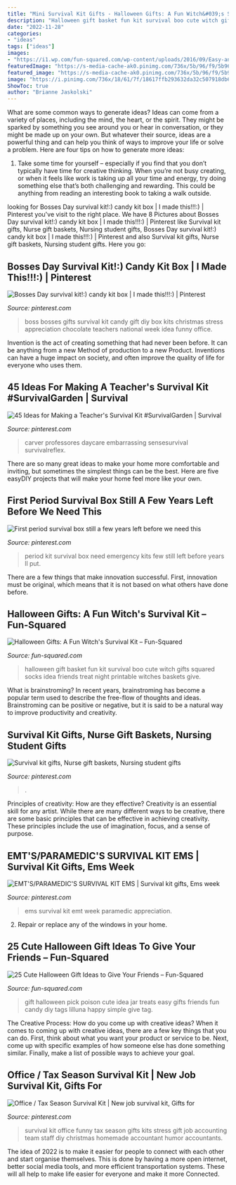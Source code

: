 ```yaml
---
title: "Mini Survival Kit Gifts - Halloween Gifts: A Fun Witch&#039;s Survival Kit – Fun-squared"
description: "Halloween gift basket fun kit survival boo cute witch gifts squared socks idea friends treat night printable witches baskets give"
date: "2022-11-28"
categories:
- "ideas"
tags: ["ideas"]
images:
- "https://i1.wp.com/fun-squared.com/wp-content/uploads/2016/09/Easy-and-Cute-Pick-Your-Poison-Gift-Idea-on-lilluna.com-2.jpg?resize=600%2C900&amp;ssl=1"
featuredImage: "https://s-media-cache-ak0.pinimg.com/736x/5b/96/f9/5b96f9bdea445c35643fdafba7f1303f.jpg"
featured_image: "https://s-media-cache-ak0.pinimg.com/736x/5b/96/f9/5b96f9bdea445c35643fdafba7f1303f.jpg"
image: "https://i.pinimg.com/736x/18/61/7f/18617ffb293632da32c507918db6f0f9--office-survival-kit-survival-kits.jpg"
ShowToc: true
author: "Brianne Jaskolski"
---
```



What are some common ways to generate ideas?
Ideas can come from a variety of places, including the mind, the heart, or the spirit. They might be sparked by something you see around you or hear in conversation, or they might be made up on your own. But whatever their source, ideas are a powerful thing and can help you think of ways to improve your life or solve a problem. Here are four tips on how to generate more ideas: 
1. Take some time for yourself – especially if you find that you don’t typically have time for creative thinking. When you’re not busy creating, or when it feels like work is taking up all your time and energy, try doing something else that’s both challenging and rewarding. This could be anything from reading an interesting book to taking a walk outside. 

	

		
looking for Bosses Day survival kit!:) candy kit box | I made this!!!:) | Pinterest you've visit to the right place. We have 8 Pictures about Bosses Day survival kit!:) candy kit box | I made this!!!:) | Pinterest like Survival kit gifts, Nurse gift baskets, Nursing student gifts, Bosses Day survival kit!:) candy kit box | I made this!!!:) | Pinterest and also Survival kit gifts, Nurse gift baskets, Nursing student gifts. Here you go:
		
    
## Bosses Day Survival Kit!:) Candy Kit Box | I Made This!!!:) | Pinterest

<img loading=lazy src="https://s-media-cache-ak0.pinimg.com/736x/5b/96/f9/5b96f9bdea445c35643fdafba7f1303f.jpg" onerror="this.onerror=null;this.src='https://tse4.mm.bing.net/th?id=OIP.etaFbrXUbKBaluQGPKdMvQHaJ3&amp;pid=15.1';" alt="Bosses Day survival kit!:) candy kit box | I made this!!!:) | Pinterest">

_Source: pinterest.com_

>boss bosses gifts survival kit candy gift diy box kits christmas stress appreciation chocolate teachers national week idea funny office. 

	

Invention is the act of creating something that had never been before. It can be anything from a new Method of production to a new Product. Inventions can have a huge impact on society, and often improve the quality of life for everyone who uses them.

    
## 45 Ideas For Making A Teacher&#039;s Survival Kit #SurvivalGarden | Survival

<img loading=lazy src="https://i.pinimg.com/736x/87/d4/ff/87d4ffeefba6cd2aa7d89fa036459d51.jpg" onerror="this.onerror=null;this.src='https://tse4.mm.bing.net/th?id=OIP.27yo5iC8C13D0HfwVeN9hwAAAA&amp;pid=15.1';" alt="45 Ideas for Making a Teacher&#039;s Survival Kit #SurvivalGarden | Survival">

_Source: pinterest.com_

>carver professores daycare embarrassing sensesurvival survivalreflex. 

	

There are so many great ideas to make your home more comfortable and inviting, but sometimes the simplest things can be the best. Here are five easyDIY projects that will make your home feel more like your own.

    
## First Period Survival Box Still A Few Years Left Before We Need This

<img loading=lazy src="https://i.pinimg.com/originals/e6/08/9b/e6089bb0229d5e8fa56bb656b052fb31.jpg" onerror="this.onerror=null;this.src='https://tse1.mm.bing.net/th?id=OIP.8v79QxkSihHThZbxQ9wajAHaNK&amp;pid=15.1';" alt="First period survival box still a few years left before we need this">

_Source: pinterest.com_

>period kit survival box need emergency kits few still left before years ll put. 

	

There are a few things that make innovation successful. First, innovation must be original, which means that it is not based on what others have done before.

    
## Halloween Gifts: A Fun Witch&#039;s Survival Kit – Fun-Squared

<img loading=lazy src="https://i0.wp.com/fun-squared.com/wp-content/uploads/2016/08/WitchsSurvivalKit.jpg?fit=850%2C1269&amp;ssl=1" onerror="this.onerror=null;this.src='https://tse2.mm.bing.net/th?id=OIP.ej993iLf-yBBUagDk47FYQHaLD&amp;pid=15.1';" alt="Halloween Gifts: A Fun Witch&#039;s Survival Kit – Fun-Squared">

_Source: fun-squared.com_

>halloween gift basket fun kit survival boo cute witch gifts squared socks idea friends treat night printable witches baskets give. 

	

What is brainstroming?
In recent years, brainstroming has become a popular term used to describe the free-flow of thoughts and ideas. Brainstroming can be positive or negative, but it is said to be a natural way to improve productivity and creativity.

    
## Survival Kit Gifts, Nurse Gift Baskets, Nursing Student Gifts

<img loading=lazy src="https://i.pinimg.com/originals/4f/01/b1/4f01b1fbffbd113e7371c44b39e95ca6.jpg" onerror="this.onerror=null;this.src='https://tse1.mm.bing.net/th?id=OIP.PkU4HnK_IF_lZYyTTm2RbAHaJ3&amp;pid=15.1';" alt="Survival kit gifts, Nurse gift baskets, Nursing student gifts">

_Source: pinterest.com_

>. 

	

Principles of creativity: How are they effective?
Creativity is an essential skill for any artist. While there are many different ways to be creative, there are some basic principles that can be effective in achieving creativity. These principles include the use of imagination, focus, and a sense of purpose.

    
## EMT&#039;S/PARAMEDIC&#039;S SURVIVAL KIT EMS | Survival Kit Gifts, Ems Week

<img loading=lazy src="https://i.pinimg.com/736x/b2/fb/d0/b2fbd0df1fefd4f11b152ec7169b6c66--survival-kits-ems.jpg" onerror="this.onerror=null;this.src='https://tse1.mm.bing.net/th?id=OIP.EXCCkduOvXrjgIYbBzZC4AHaJ4&amp;pid=15.1';" alt="EMT&#039;S/PARAMEDIC&#039;S SURVIVAL KIT EMS | Survival kit gifts, Ems week">

_Source: pinterest.com_

>ems survival kit emt week paramedic appreciation. 

	

2. Repair or replace any of the windows in your home.

    
## 25 Cute Halloween Gift Ideas To Give Your Friends – Fun-Squared

<img loading=lazy src="https://i1.wp.com/fun-squared.com/wp-content/uploads/2016/09/Easy-and-Cute-Pick-Your-Poison-Gift-Idea-on-lilluna.com-2.jpg?resize=600%2C900&amp;ssl=1" onerror="this.onerror=null;this.src='https://tse1.mm.bing.net/th?id=OIP.1Sev3lQLEmLunwxIn_6TfAHaLH&amp;pid=15.1';" alt="25 Cute Halloween Gift Ideas to Give Your Friends – Fun-Squared">

_Source: fun-squared.com_

>gift halloween pick poison cute idea jar treats easy gifts friends fun candy diy tags lilluna happy simple give tag. 

	

The Creative Process: How do you come up with creative ideas?
When it comes to coming up with creative ideas, there are a few key things that you can do. First, think about what you want your product or service to be. Next, come up with specific examples of how someone else has done something similar. Finally, make a list of possible ways to achieve your goal.

    
## Office / Tax Season Survival Kit | New Job Survival Kit, Gifts For

<img loading=lazy src="https://i.pinimg.com/736x/18/61/7f/18617ffb293632da32c507918db6f0f9--office-survival-kit-survival-kits.jpg" onerror="this.onerror=null;this.src='https://tse1.mm.bing.net/th?id=OIP.UoWfluj63WcQUMH0C3d4qwHaHa&amp;pid=15.1';" alt="Office / Tax Season Survival Kit | New job survival kit, Gifts for">

_Source: pinterest.com_

>survival kit office funny tax season gifts kits stress gift job accounting team staff diy christmas homemade accountant humor accountants. 

	

The idea of 2022 is to make it easier for people to connect with each other and start organise themselves. This is done by having a more open internet, better social media tools, and more efficient transportation systems. These will all help to make life easier for everyone and make it more Connected.

